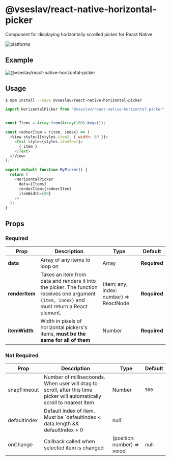 # @vseslav/react-native-horizontal-picker
Component for displaying horizontally scrolled picker for React Native

![platforms](https://img.shields.io/badge/platforms-Android%20%7C%20iOS-brightgreen.svg?style=flat-square)

## Example

![@vseslav/react-native-horizontal-picker](https://github.com/vdor/react-native-horizontal-picker/raw/master/example.gif)

## Usage

```bash
$ npm install --save @vseslav/react-native-horizontal-picker
```

```javascript
import HorizontalPicker from '@vseslav/react-native-horizontal-picker';


const Items = Array.from(Array(100).keys());

const rednerItem = (item, index) => (
  <View style={[styles.item], { width: 80 }}>
    <Text style={styles.itemText}>
      { item }
    </Text>
  </View>
);

export default function MyPicker() {
  return (
    <HorizontalPicker
      data={Items}
      renderItem={rednerItem}
      itemWidth={80}
    />
  );
}
```

## Props

### Required

Prop | Description | Type | Default
------ | ------ | ------ | ------
**data** | Array of any items to loop on | Array | **Required**
**renderItem** | Takes an item from data and renders it into the picker. The function receives one argument `{item, index}` and must return a React element. | (item: any, index: number) => ReactNode | **Required**
**itemWidth** | Width in pixels of horizontal pickers's items, **must be the same for all of them** | Number | **Required**


### Not Required
Prop | Description | Type | Default
------ | ------ | ------ | ------
snapTimeout | Number of millisecoonds. When user will drag to scroll, after this time picker will automatically scroll to nearest item | Number | `500`
defaultIndex | Default index of item. Must be `defaultIndex < data.length && defaultIndex > 0 | null`
onChange | Callback called when selected item is changed  | (position: number) => voiod | null
